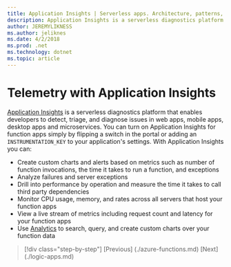 ```yaml
---
title: Application Insights | Serverless apps. Architecture, patterns, and Azure implementation.
description: Application Insights is a serverless diagnostics platform that enables developers to detect, triage, and diagnose issues in web apps, mobile apps, desktop apps and microservices.
author: JEREMYLIKNESS
ms.author: jeliknes
ms.date: 4/2/2018
ms.prod: .net
ms.technology: dotnet
ms.topic: article
---
```

# Telemetry with Application Insights

[Application Insights](/azure/application-insights) is a serverless diagnostics platform that enables developers to detect, triage, and diagnose issues in web apps, mobile apps, desktop apps and microservices. You can turn on Application Insights for function apps simply by flipping a switch in the portal or adding an `INSTRUMENTATION_KEY` to your application's settings. With Application Insights you can:

* Create custom charts and alerts based on metrics such as number of function invocations, the time it takes to run a function, and exceptions
* Analyze failures and server exceptions
* Drill into performance by operation and measure the time it takes to call third party dependencies
* Monitor CPU usage, memory, and rates across all servers that host your function apps
* View a live stream of metrics including request count and latency for your function apps
* Use [Analytics](/azure/application-insights/app-insights-analytics) to search, query, and create custom charts over your function data

>[!div class="step-by-step"]
[Previous] (./azure-functions.md)
[Next] (./logic-apps.md)
